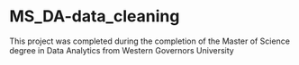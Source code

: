 # MS_DA-data_cleaning
This project was completed during the completion of the Master of Science degree in Data Analytics from Western Governors University
